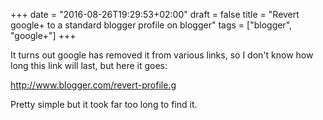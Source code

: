 +++
date = "2016-08-26T19:29:53+02:00"
draft = false
title = "Revert google+ to a standard blogger profile on blogger"
tags = ["blogger", "google+"]
+++

It turns out google has removed it from various links, so I don't know how long this link will last, but here it goes:

http://www.blogger.com/revert-profile.g﻿

 Pretty simple but it took far too long to find it.
